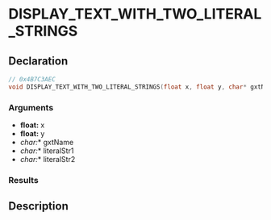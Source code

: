 # DISPLAY_TEXT_WITH_TWO_LITERAL_STRINGS

## Declaration
```cpp
// 0x4B7C3AEC
void DISPLAY_TEXT_WITH_TWO_LITERAL_STRINGS(float x, float y, char* gxtName, char* literalStr1, char* literalStr2);
```

### Arguments
- **float:** x
- **float:** y
- **char*:** gxtName
- **char*:** literalStr1
- **char*:** literalStr2

### Results

## Description
